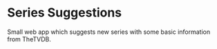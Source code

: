 # Series Suggestions

Small web app which suggests new series with some basic information from
TheTVDB.
